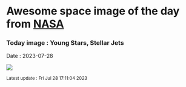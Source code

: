 
# Awesome space image of the day from [NASA](https://api.nasa.gov/)

### Today image : Young Stars, Stellar Jets
Date : 2023-07-28

![](https://apod.nasa.gov/apod/image/2307/HH46-47_JWST1030.jpg)

<small>Latest update : Fri Jul 28 17:11:04 2023</small>
        